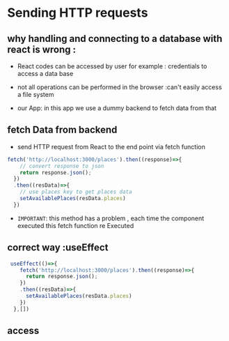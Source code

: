 # Sending HTTP requests 

## why handling and connecting to a database with react is wrong :
* React codes can be accessed by user for example : credentials to access a data base
* not all operations can be performed in the browser :can't easily access a file system

* our App:
in this app we use a dummy backend to fetch data from that 

## fetch Data from backend 

* send HTTP request from React to the end point via fetch function 

```jsx
fetch('http://localhost:3000/places').then((response)=>{
    // convert response to json
    return response.json();
  })
  .then((resData)=>{
    // use places key to get places data
    setAvailablePlaces(resData.places)
  })
```
* `IMPORTANT`: this method has a problem , each time the component executed this fetch function re Executed 

## correct way :useEffect
```jsx
 useEffect(()=>{
    fetch('http://localhost:3000/places').then((response)=>{
      return response.json();
    })
    .then((resData)=>{
      setAvailablePlaces(resData.places)
    })
  },[])
```

## access 